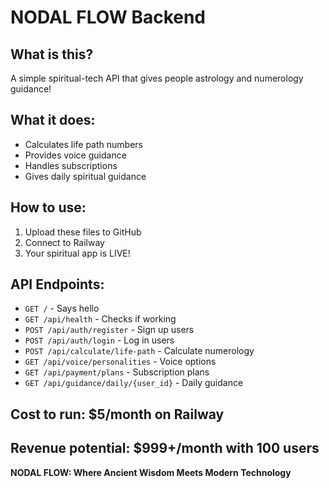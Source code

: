 # NODAL FLOW Backend
## What is this?
A simple spiritual-tech API that gives people astrology and
numerology guidance!
## What it does:
- Calculates life path numbers
- Provides voice guidance
- Handles subscriptions
- Gives daily spiritual guidance
## How to use:
1. Upload these files to GitHub
2. Connect to Railway
3. Your spiritual app is LIVE!
## API Endpoints:
- `GET /` - Says hello
- `GET /api/health` - Checks if working
- `POST /api/auth/register` - Sign up users
- `POST /api/auth/login` - Log in users
- `POST /api/calculate/life-path` - Calculate numerology
- `GET /api/voice/personalities` - Voice options
- `GET /api/payment/plans` - Subscription plans
- `GET /api/guidance/daily/{user_id}` - Daily guidance
## Cost to run: $5/month on Railway
## Revenue potential: $999+/month with 100 users
**NODAL FLOW: Where Ancient Wisdom Meets Modern Technology**
